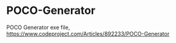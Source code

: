 # POCO-Generator
POCO Generator exe file, https://www.codeproject.com/Articles/892233/POCO-Generator
